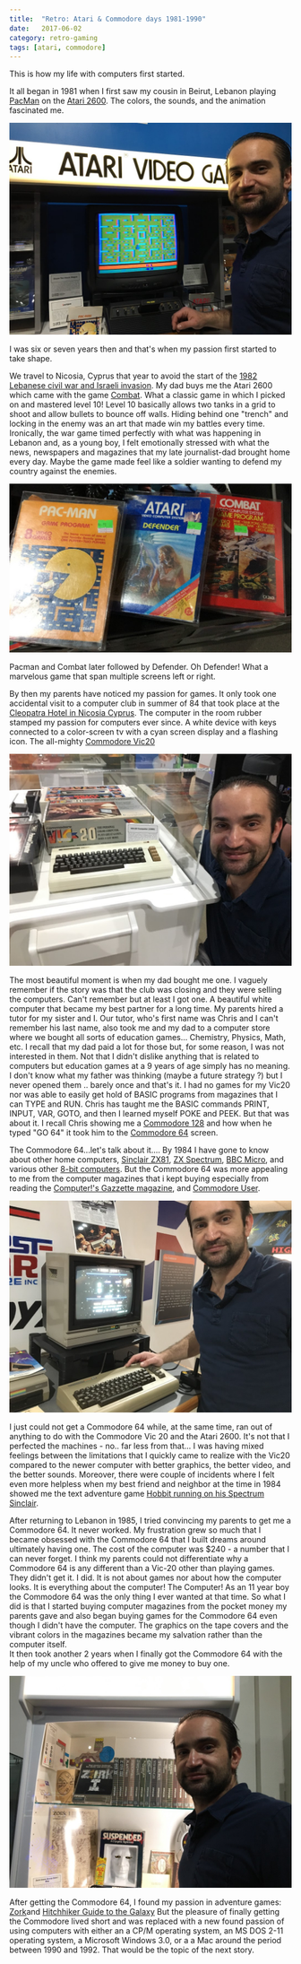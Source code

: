 ```yaml
---
title:  "Retro: Atari & Commodore days 1981-1990"
date:   2017-06-02
category: retro-gaming 
tags: [atari, commodore]
---
```


This is how my life with computers first started.

It all began in 1981 when I first saw my cousin in Beirut, Lebanon playing [PacMan](https://en.wikipedia.org/wiki/Pac-Man)
on the [Atari 2600](https://en.wikipedia.org/wiki/Atari_2600). The colors, the sounds, and the animation fascinated me.

![Tarek next to Atari game at National Video Game Museum](/assets/images/retro/atari-pacman.jpg)

I was six or seven years then and that's when my passion first started to take shape.

We travel to Nicosia, Cyprus that year to avoid the start of the [1982 Lebanese civil war and Israeli invasion](https://en.wikipedia.org/wiki/1982_Lebanon_War). My dad buys me the Atari 2600 which came with the game [Combat](https://en.wikipedia.org/wiki/Combat_(1977_video_game)).
What a classic game in which I picked on and mastered level 10! Level 10 basically allows two tanks in a grid to shoot and allow bullets to bounce off walls. Hiding behind one "trench" and locking in the enemy was an art that made win my battles every time.
Ironically, the war game timed perfectly with what was happening in Lebanon and, as a young boy, I felt emotionally stressed with what the news, newspapers and magazines that my late journalist-dad brought home every day. Maybe the game made feel like a soldier wanting to defend my country against the enemies.

![Atari games that weighs gold to a young kid at the same](/assets/images/retro/atarigames.jpg)

Pacman and Combat later followed by Defender. Oh Defender! What a marvelous game that span multiple screens left or right.

By then my parents have noticed my passion for games. It only took one accidental visit to a computer club in summer of 84
that took place at the [Cleopatra Hotel in Nicosia Cyprus](http://www.cleopatra.com.cy/cleopatra/). The computer in the
room rubber stamped my passion for computers ever since. A white device with keys connected to a color-screen
tv with a cyan screen display and a flashing icon. The all-mighty [Commodore Vic20](https://en.wikipedia.org/wiki/Commodore_VIC-20)

![Tarek and Vic20](/assets/images/retro/vic20.jpg)

The most beautiful moment is when my dad bought me one. I vaguely remember if the story was that the club was closing
and they were selling the computers. Can't remember but at least I got one. A beautiful white computer that became
my best partner for a long time.  My parents hired a tutor for my sister and I. Our tutor, who's first name was Chris
and I can't remember his last name, also took  me and my dad to a computer store where we bought all sorts of education
games... Chemistry, Physics, Math, etc. I recall that my dad paid a lot for those but, for some reason, I was not interested
in them. Not that I didn't dislike anything that is related to computers but education games at a 9 years of age simply has no meaning.
I don't know what my father was thinking (maybe a future strategy ?) but I never opened them .. barely once and that's it.  I had no games
for my Vic20 nor was able to easily get hold of BASIC programs from magazines that I can TYPE and RUN.  Chris has taught
me the BASIC commands PRINT, INPUT, VAR, GOTO, and then I learned myself POKE and PEEK. But that was about it.
I recall Chris showing me a [Commodore 128](https://en.wikipedia.org/wiki/Commodore_128) and how when he typed "GO 64"
it took him to the [Commodore 64](https://en.wikipedia.org/wiki/Commodore_64) screen.

The Commodore 64...let's talk about it.... By 1984 I have gone to know about other home computers, [Sinclair ZX81](https://en.wikipedia.org/wiki/ZX81),
[ZX Spectrum](https://en.wikipedia.org/wiki/ZX_Spectrum), [BBC Micro](https://en.wikipedia.org/wiki/BBC_Micro), and
various other [8-bit computers](https://en.wikipedia.org/wiki/8-bit). But the Commodore 64 was more appealing to me from the computer magazines
that i kept buying especially from reading the [Computer!'s Gazzette magazine](https://archive.org/details/compute-gazette), and
[Commodore User](https://en.wikipedia.org/wiki/Commodore_User).

![Tarek and C64](/assets/images/retro/c64.jpg)

I just could not get a Commodore 64 while, at the same time, ran out of anything to do with the Commodore Vic 20 and the Atari 2600.
It's not that I perfected the machines - no.. far less from that... I was having mixed feelings between the limitations
that I quickly came to realize with the Vic20 compared to the newer computer with better graphics, the better video, and the better sounds.
Moreover, there were couple of incidents where I felt even more helpless when my best friend and neighbor at the time in 1984
showed me the text adventure game [Hobbit running on his Spectrum Sinclair](https://en.wikipedia.org/wiki/The_Hobbit_(1982_video_game)).

After returning to Lebanon in 1985, I tried convincing my parents to get me a Commodore 64. It never worked. My frustration
grew so much that I became obsessed with the Commodore 64 that I built dreams around ultimately having one. The cost of the computer was $240 - a number
that I can never forget. I think my parents could not differentiate why a Commodore 64 is any different than a Vic-20 other than playing games. They didn't get it.
I did. It is not about games nor about how the computer looks. It is everything about the computer! The Computer!
As an 11 year boy the Commodore 64 was the only thing I ever wanted at that time. So what I did is that I started buying
computer magazines from the pocket money my parents gave and also began buying games for the Commodore 64 even though I didn't have the computer.
The graphics on the tape covers and the vibrant colors in the magazines became my salvation rather than the computer itself.  
It then took another 2 years when I finally got the Commodore 64 with the help of my uncle who offered to give me money to buy one.

![Tarek and Zork](/assets/images/retro/zork.jpg) 

After getting the Commodore 64, I found my passion in adventure games: [Zork](https://en.wikipedia.org/wiki/Zork)and [Hitchhiker Guide to the Galaxy](https://en.wikipedia.org/wiki/The_Hitchhiker's_Guide_to_the_Galaxy_(video_game))
But the pleasure of finally getting the Commodore lived short and was replaced with a new found passion of using computers with either an
a CP/M operating system, an MS DOS 2-11 operating system, a Microsoft Windows 3.0, or a a Mac around the period between
1990 and 1992. That would be the topic of the next story.
